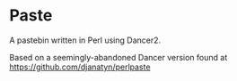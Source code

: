 # Paste

A pastebin written in Perl using Dancer2.

Based on a seemingly-abandoned Dancer version found at
https://github.com/djanatyn/perlpaste
